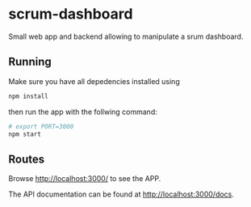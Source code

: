 # scrum-dashboard

Small web app and backend allowing to manipulate a srum dashboard.

## Running

Make sure you have all depedencies installed using

```sh
npm install
```

then run the app with the follwing command:

```sh
# export PORT=3000
npm start
```

## Routes

Browse [http://localhost:3000/](http://localhost:3000/) to see the APP.

The API documentation can be found at [http://localhost:3000/docs](http://localhost:3000/docs).
